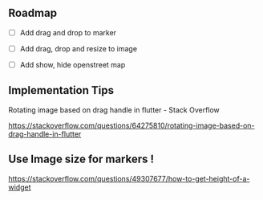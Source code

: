 ## Roadmap

- [ ] Add drag and drop to marker
- [ ] Add drag, drop and resize to image
- [ ] Add show, hide openstreet map


## Implementation Tips

Rotating image based on drag handle in flutter - Stack Overflow

https://stackoverflow.com/questions/64275810/rotating-image-based-on-drag-handle-in-flutter


## Use Image size for markers !

https://stackoverflow.com/questions/49307677/how-to-get-height-of-a-widget